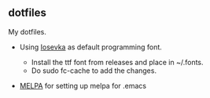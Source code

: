 ## dotfiles

My dotfiles.

- Using [Iosevka](https://github.com/be5invis/Iosevka) as default programming font.
	- Install the ttf font from releases and place in ~/.fonts.
	- Do sudo fc-cache to add the changes.

- [MELPA](https://melpa.org/#/getting-started) for setting up melpa for .emacs

